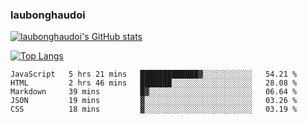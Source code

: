 ### laubonghaudoi

[![laubonghaudoi's GitHub stats](https://github-readme-stats.vercel.app/api?username=laubonghaudoi&count_private=true&show_icons=true)](https://github.com/laubonghaudoi/github-readme-stats)

[![Top Langs](https://github-readme-stats.vercel.app/api/top-langs/?username=laubonghaudoi&layout=compact)](https://github.com/laubonghaudoi/github-readme-stats)

<!--START_SECTION:waka-->
```text
JavaScript   5 hrs 21 mins   █████████████▓░░░░░░░░░░░   54.21 % 
HTML         2 hrs 46 mins   ███████░░░░░░░░░░░░░░░░░░   28.08 % 
Markdown     39 mins         █▓░░░░░░░░░░░░░░░░░░░░░░░   06.64 % 
JSON         19 mins         ▓░░░░░░░░░░░░░░░░░░░░░░░░   03.26 % 
CSS          18 mins         ▓░░░░░░░░░░░░░░░░░░░░░░░░   03.19 % 
```
<!--END_SECTION:waka-->

